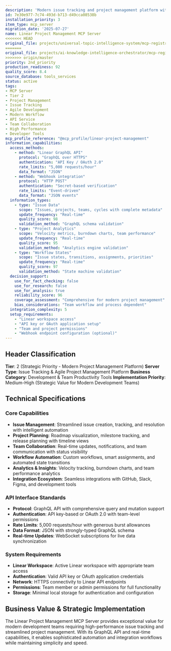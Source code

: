 ```yaml
---
description: 'Modern issue tracking and project management platform with streamlined workflows. Strategic development server for agile teams providing high-performance issue tracking, project planning, and team collaboration with minimalist design principles.'
id: 7e30e977-7c74-493d-b713-d49cca08538b
installation_priority: 3
item_type: mcp_server
migration_date: '2025-07-27'
name: Linear Project Management MCP Server
<<<<<<< HEAD
original_file: projects/universal-topic-intelligence-system/mcp-registry/detailed-profiles/tier-2/linear-project-management-server-profile.md
=======
original_file: projects/ai-knowledge-intelligence-orchestrator/mcp-registry/detailed-profiles/tier-2/linear-project-management-server-profile.md
>>>>>>> origin/master
priority: 2nd_priority
production_readiness: 92
quality_score: 8.4
source_database: tools_services
status: active
tags:
- MCP Server
- Tier 2
- Project Management
- Issue Tracking
- Agile Development
- Modern Workflow
- API Service
- Team Collaboration
- High Performance
- Developer Tools
mcp_profile_reference: "@mcp_profile/linear-project-management"
information_capabilities:
  access_methods:
    - method: "Linear GraphQL API"
      protocol: "GraphQL over HTTPS"
      authentication: "API Key / OAuth 2.0"
      rate_limits: "5,000 requests/hour"
      data_format: "JSON"
    - method: "Webhook integration"
      protocol: "HTTP POST"
      authentication: "Secret-based verification"
      rate_limits: "Event-driven"
      data_format: "JSON events"
  information_types:
    - type: "Issue Data"
      scope: "Issues, projects, teams, cycles with complete metadata"
      update_frequency: "Real-time"
      quality_score: 98
      validation_method: "GraphQL schema validation"
    - type: "Project Analytics"
      scope: "Velocity metrics, burndown charts, team performance"
      update_frequency: "Real-time"
      quality_score: 95
      validation_method: "Analytics engine validation"
    - type: "Workflow States"
      scope: "Issue states, transitions, assignments, priorities"
      update_frequency: "Real-time"
      quality_score: 97
      validation_method: "State machine validation"
  decision_support:
    use_for_fact_checking: false
    use_for_research: false
    use_for_analysis: true
    reliability_score: 96
    coverage_assessment: "Comprehensive for modern project management"
    bias_considerations: "Team workflow and process dependent"
  integration_complexity: 5
  setup_requirements:
    - "Linear workspace access"
    - "API key or OAuth application setup"
    - "Team and project permissions"
    - "Webhook endpoint configuration (optional)"
---
```


## Header Classification
**Tier**: 2 (Strategic Priority - Modern Project Management Platform)
**Server Type**: Issue Tracking & Agile Project Management Platform
**Business Category**: Development & Team Productivity Tools
**Implementation Priority**: Medium-High (Strategic Value for Modern Development Teams)

## Technical Specifications

### Core Capabilities
- **Issue Management**: Streamlined issue creation, tracking, and resolution with intelligent automation
- **Project Planning**: Roadmap visualization, milestone tracking, and release planning with timeline views
- **Team Collaboration**: Real-time updates, notifications, and team communication with status visibility
- **Workflow Automation**: Custom workflows, smart assignments, and automated state transitions
- **Analytics & Insights**: Velocity tracking, burndown charts, and team performance analytics
- **Integration Ecosystem**: Seamless integrations with GitHub, Slack, Figma, and development tools

### API Interface Standards
- **Protocol**: GraphQL API with comprehensive query and mutation support
- **Authentication**: API key-based or OAuth 2.0 with team-level permissions
- **Rate Limits**: 5,000 requests/hour with generous burst allowances
- **Data Format**: JSON with strongly-typed GraphQL schema
- **Real-time Updates**: WebSocket subscriptions for live data synchronization

### System Requirements
- **Linear Workspace**: Active Linear workspace with appropriate team access
- **Authentication**: Valid API key or OAuth application credentials
- **Network**: HTTPS connectivity to Linear API endpoints
- **Permissions**: Team member or admin permissions for full functionality
- **Storage**: Minimal local storage for authentication and configuration

## Business Value & Strategic Implementation

The Linear Project Management MCP Server provides exceptional value for modern development teams requiring high-performance issue tracking and streamlined project management. With its GraphQL API and real-time capabilities, it enables sophisticated automation and integration workflows while maintaining simplicity and speed.